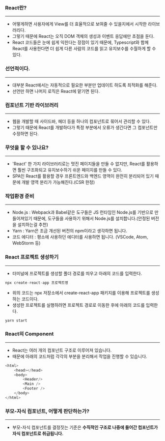 ### React란?
---
- 어떻게하면 사용자에게 View를 더 효율적으로 보여줄 수 있을지에서 시작한 라이브러리다.
- 그렇기 때문에 React는 오직 DOM 객체의 생성과 이벤트 응답에만 초점을 둔다.
- React 코드들은 눈에 쉽게 익힌다는 장점이 있기 때문에, Typescript와 함께 React를 사용한다면 더 쉽게 다른 사람의 코드를 읽고 유지보수를 수월하게 할 수 있다.

### 선언적이다.
---
- 대부분 React에서는 자동적으로 필요한 부분만 업데이트 하도록 최적화를 해준다.
- 선언만 하면 나머지 로직은 React에 맡기면 된다.

### 컴포넌트 기반 라이브러리
---
- 웹을 개발할 때 사이드바, 헤더 등을 하나의 컴포넌트로 묶어서 관리할 수 있다.
- 그렇기 때문에 React를 개발하다가 특정 부분에서 오류가 생긴다면 그 컴포넌트만 수정하면 된다.

### 무엇을 할 수 있나요?
---
- 'React' 한 가지 라이브러리로는 멋진 페이지들을 만들 수 없지만, React를 활용하면 훨씬 구조화되고 유지보수하기 쉬운 페이지를 만들 수 있다.
- SPA인 React를 활용할 경우 프론트엔드와 백엔드 영역이 완전히 분리되어 있기 때문에 개발 영역 분리가 가능해진다.(CSR 한정)

### 작업환경 준비
---
- Node.js : Webpack과 Babel같은 도구들은 JS 런타임인 Node.js를 기반으로 만들어져있기 때문에, 도구들을 사용하기 위해서 Node.js를 설치합니다.(안정된 버전을 설치하는걸 추천)
- Yarn : Yarn은 조금 개선된 버전의 npm이라고 생각하면 됩니다.
- 코드 에디터 : 평소에 사용하던 에디터를 사용하면 됩니다. (VSCode, Atom, WebStorm 등)

### React 프로젝트 생성하기
---
- 터미널에 프로젝트를 생성할 폴더 경로를 띄우고 아래의 코드를 입력한다.
```javascript
npx create-react-app 프로젝트명
```
- 위의 코드는 npx 저장소에서 create-react-app 패키지를 이용해 프로젝트를 생성하는 코드이다.
- 생성한 프로젝트를 실행하려면 프로젝트 경로로 이동한 후에 아래의 코드를 입력한다.
```javascript
yarn start
```

### React의 Component
---
- React는 여러 개의 컴포넌트 구조로 이루어져 있습니다.
- 때문에 아래의 코드처럼 각각의 부분을 분리해서 작업을 진행할 수 있습니다.
```javascript
<html>
    <head></head>
    <body>
        <Header/>
        <Main />
        <Footer />
    </body>
</html> 
```

### 부모-자식 컴포넌트, 어떻게 판단하는가?
---
- 부모-자식 컴포넌트를 결정짓는 기준은 **수직적인 구조로 나중에 들어간 컴포넌트가 자식 컴포넌트로 취급됩니다.**
